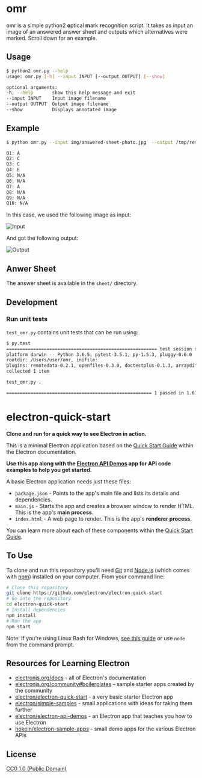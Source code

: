 # omr

omr is a simple python2 **o**ptical **m**ark **r**ecognition script. It takes as input an image of an answered answer sheet and outputs which alternatives were marked. Scroll down for an example.

## Usage
```sh
$ python2 omr.py --help
usage: omr.py [-h] --input INPUT [--output OUTPUT] [--show]

optional arguments:
-h, --help       show this help message and exit
--input INPUT    Input image filename
--output OUTPUT  Output image filename
--show           Displays annotated image
```

## Example

```sh
$ python omr.py --input img/answered-sheet-photo.jpg  --output /tmp/results.png --show

Q1: A
Q2: C
Q3: C
Q4: E
Q5: N/A
Q6: N/A
Q7: A
Q8: N/A
Q9: N/A
Q10: N/A
```

In this case, we used the following image as input:

<img src="http://i.imgur.com/JTAgYNF.jpg" alt="Input" style="max-width: 50%;"/>

And got the following output:

<img src="http://i.imgur.com/4n9fKFF.png" alt="Output" style="max-width: 50%;"/>

## Anwer Sheet

The answer sheet is available in the `sheet/` directory.

## Development

### Run unit tests

`test_omr.py` contains unit tests that can be run using:

```bash
$ py.test
======================================================== test session starts =========================================================
platform darwin -- Python 3.6.5, pytest-3.5.1, py-1.5.3, pluggy-0.6.0
rootdir: /Users/user/omr, inifile:
plugins: remotedata-0.2.1, openfiles-0.3.0, doctestplus-0.1.3, arraydiff-0.2
collected 1 item

test_omr.py .                                                                                                                  [100%]

====================================================== 1 passed in 1.61 seconds ======================================================

```


# electron-quick-start

**Clone and run for a quick way to see Electron in action.**

This is a minimal Electron application based on the [Quick Start Guide](https://electronjs.org/docs/tutorial/quick-start) within the Electron documentation.

**Use this app along with the [Electron API Demos](https://electronjs.org/#get-started) app for API code examples to help you get started.**

A basic Electron application needs just these files:

- `package.json` - Points to the app's main file and lists its details and dependencies.
- `main.js` - Starts the app and creates a browser window to render HTML. This is the app's **main process**.
- `index.html` - A web page to render. This is the app's **renderer process**.

You can learn more about each of these components within the [Quick Start Guide](https://electronjs.org/docs/tutorial/quick-start).

## To Use

To clone and run this repository you'll need [Git](https://git-scm.com) and [Node.js](https://nodejs.org/en/download/) (which comes with [npm](http://npmjs.com)) installed on your computer. From your command line:

```bash
# Clone this repository
git clone https://github.com/electron/electron-quick-start
# Go into the repository
cd electron-quick-start
# Install dependencies
npm install
# Run the app
npm start
```

Note: If you're using Linux Bash for Windows, [see this guide](https://www.howtogeek.com/261575/how-to-run-graphical-linux-desktop-applications-from-windows-10s-bash-shell/) or use `node` from the command prompt.

## Resources for Learning Electron

- [electronjs.org/docs](https://electronjs.org/docs) - all of Electron's documentation
- [electronjs.org/community#boilerplates](https://electronjs.org/community#boilerplates) - sample starter apps created by the community
- [electron/electron-quick-start](https://github.com/electron/electron-quick-start) - a very basic starter Electron app
- [electron/simple-samples](https://github.com/electron/simple-samples) - small applications with ideas for taking them further
- [electron/electron-api-demos](https://github.com/electron/electron-api-demos) - an Electron app that teaches you how to use Electron
- [hokein/electron-sample-apps](https://github.com/hokein/electron-sample-apps) - small demo apps for the various Electron APIs

## License

[CC0 1.0 (Public Domain)](LICENSE.md)
